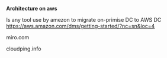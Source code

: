 **Architecture on aws**

Is any tool use by amezon to migrate on-primise DC to AWS DC
https://aws.amazon.com/dms/getting-started/?nc=sn&loc=4

miro.com

cloudping.info
